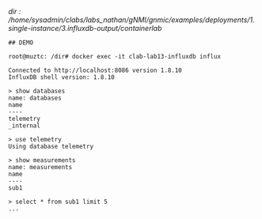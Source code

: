 *dir : /home/sysadmin/clabs/labs_nathan/gNMI/gnmic/examples/deployments/1.single-instance/3.influxdb-output/containerlab*

```
## DEMO

root@muztc: /dir# docker exec -it clab-lab13-influxdb influx

Connected to http://localhost:8086 version 1.8.10
InfluxDB shell version: 1.8.10

> show databases
name: databases
name
----
telemetry
_internal

> use telemetry
Using database telemetry

> show measurements
name: measurements
name
----
sub1

> select * from sub1 limit 5
...
```

